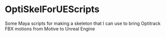 # OptiSkelForUEScripts
Some Maya scripts for making a skeleton that I can use to bring Optitrack FBX motions from Motive to Unreal Engine
